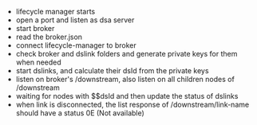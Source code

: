 
- lifecycle manager starts
- open a port and listen as dsa server
- start broker
- read the broker.json
- connect lifecycle-manager to broker
- check broker and dslink folders and generate private keys for them when needed
- start dslinks, and calculate their dsId from the private keys
- listen on broker's /downstream, also listen on all children nodes of /downstream
- waiting for nodes with $$dsId and then update the status of dslinks
- when link is disconnected, the list response of /downstream/link-name should have a status 0E (Not available)
